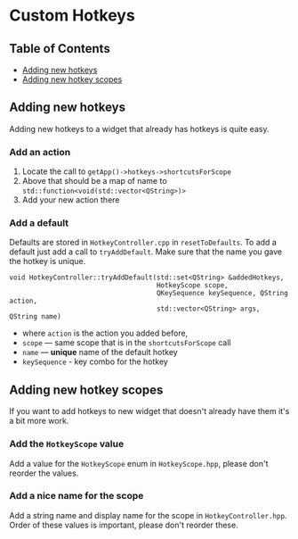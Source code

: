 # Custom Hotkeys

## Table of Contents
  - [Adding new hotkeys](#Adding_new_hotkeys)
  - [Adding new hotkey scopes](#Adding_new_hotkey_scopes)

## Adding new hotkeys
Adding new hotkeys to a widget that already has hotkeys is quite easy.

### Add an action
   1. Locate the call to `getApp()->hotkeys->shortcutsForScope`
   2. Above that should be a map of name to `std::function<void(std::vector<QString>)>`
   3. Add your new action there

### Add a default
Defaults are stored in `HotkeyController.cpp` in `resetToDefaults`. To add a default just add a call to `tryAddDefault`. Make sure that the name you gave the hotkey is unique.


```
void HotkeyController::tryAddDefault(std::set<QString> &addedHotkeys,
                                     HotkeyScope scope,
                                     QKeySequence keySequence, QString action,
                                     std::vector<QString> args, QString name)
```
  - where `action` is the action you added before,
  - `scope` — same scope that is in the `shortcutsForScope` call
  - `name` — **unique** name of the default hotkey
  - `keySequence` - key combo for the hotkey

## Adding new hotkey scopes
If you want to add hotkeys to new widget that doesn't already have them it's a bit more work.

### Add the `HotkeyScope` value
Add a value for the `HotkeyScope` enum in `HotkeyScope.hpp`, please don't reorder the values.

### Add a nice name for the scope
Add a string name and display name for the scope in `HotkeyController.hpp`. Order of these values is important, please don't reorder these.

